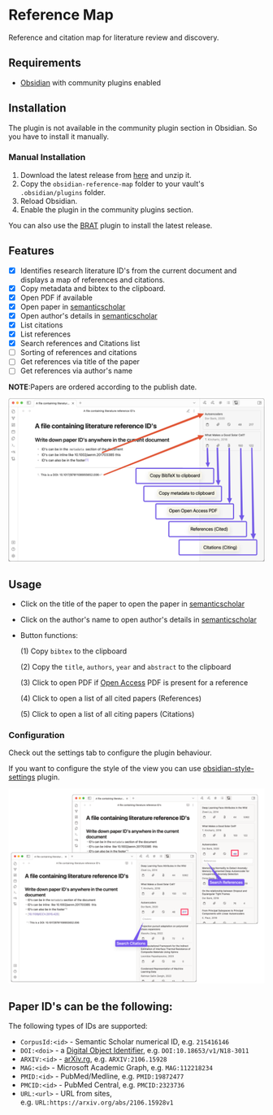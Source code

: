 # Reference Map
Reference and citation map for literature review and discovery. 

## Requirements
- [Obsidian](https://obsidian.md/) with community plugins enabled

## Installation
The plugin is not available in the community plugin section in Obsidian. So you have to install it manually.

### Manual Installation
1. Download the latest release from [here](https://github.com/anoopkcn/obsidian-reference-map/releases) and unzip it.
2. Copy the `obsidian-reference-map` folder to your vault's `.obsidian/plugins` folder.
3. Reload Obsidian.
4. Enable the plugin in the community plugins section.

You can also use the [BRAT](https://github.com/TfTHacker/obsidian42-brat/) plugin to install the latest release.

## Features
- [x] Identifies research literature ID's from the current document and displays a map of references and citations. 
- [x] Copy metadata and bibtex to the clipboard.
- [x] Open PDF if available
- [x] Open paper in [semanticscholar](https://www.semanticscholar.org/)
- [x] Open author's details in [semanticscholar](https://www.semanticscholar.org/)
- [x] List citations
- [x] List references
- [x] Search references and Citations list
- [ ] Sorting of references and citations
- [ ] Get references via title of the paper
- [ ] Get references via author's name

**NOTE**:Papers are ordered according to the publish date.

![obsidian-reference-map-demo](./images/obsidian-reference-map.png)

## Usage
- Click on the title of the paper to open the paper in [semanticscholar](https://www.semanticscholar.org/)
- Click on the author's name to open author's details in [semanticscholar](https://www.semanticscholar.org/)
- Button functions:

    (1) Copy `bibtex` to the clipboard

    (2) Copy the `title`, `authors`, `year` and `abstract` to the clipboard

    (3) Click to open PDF if [Open Access](https://de.wikipedia.org/wiki/Open_Access) PDF is present for a reference

    (4) Click to open a list of all cited papers (References)

    (5) Click to open a list of all citing papers (Citations)

### Configuration 
    
Check out the settings tab to configure the plugin behaviour.

If you want to configure the style of the view you can use [obsidian-style-settings](https://github.com/mgmeyers/obsidian-style-settings) plugin.

![orm-ref-cite](./images/orm-references-citations.png)

## Paper ID's can be the following:
The following types of IDs are supported:
- `CorpusId:<id>` - Semantic Scholar numerical ID, e.g. `215416146`
- `DOI:<doi>` - a [Digital Object Identifier](http://doi.org/), e.g. `DOI:10.18653/v1/N18-3011`
- `ARXIV:<id>` - [arXiv.rg](https://arxiv.org/), e.g. `ARXIV:2106.15928`
- `MAG:<id>` - Microsoft Academic Graph, e.g. `MAG:112218234`
- `PMID:<id>` - PubMed/Medline, e.g. `PMID:19872477`
- `PMCID:<id>` - PubMed Central, e.g. `PMCID:2323736`
- `URL:<url>` - URL from sites, e.g. `URL:https://arxiv.org/abs/2106.15928v1`
<!-- - `ACL:<id>` - Association for Computational Linguistics, e.g. `ACL:W12-3903` -->

